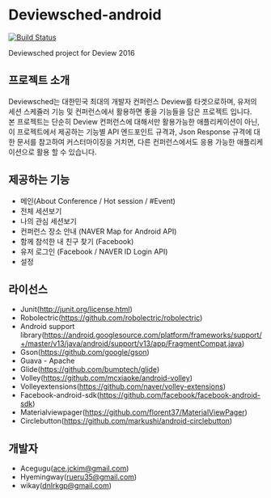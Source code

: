 # Deviewsched-android
[![Build Status](https://travis-ci.org/GDG-SSU/deviewsched-android.svg?branch=master)](https://travis-ci.org/GDG-SSU/deviewsched-android)

Deviewsched project for Deview 2016

## 프로젝트 소개
Deviewsched는 대한민국 최대의 개발자 컨퍼런스 Deview를 타겟으로하며, 유저의 세션 스케쥴러 기능 및 컨퍼런스에서 활용하면 좋을 기능들을 담은 프로젝트 입니다.  
본 프로젝트는 단순히 Deview 컨퍼런스에 대해서만 활용가능한 애플리케이션이 아닌, 이 프로젝트에서 제공하는 기능별 API 엔드포인트 규격과, Json Response 규격에 대한 문서를 참고하여 커스터마이징을 거치면, 다른 컨퍼런스에서도 응용 가능한 애플리케이션으로 활용 할 수 있습니다.

## 제공하는 기능
- 메인(About Conference / Hot session / #Event)
- 전체 세션보기
- 나의 관심 세션보기
- 컨퍼런스 장소 안내 (NAVER Map for Android API)
- 함께 참석한 내 친구 찾기 (Facebook)
- 유저 로그인 (Facebook / NAVER ID Login API)
- 설정

## 라이선스
- Junit(http://junit.org/license.html)
- Robolectric(https://github.com/robolectric/robolectric)
- Android support library(https://android.googlesource.com/platform/frameworks/support/+/master/v13/java/android/support/v13/app/FragmentCompat.java)
- Gson(https://github.com/google/gson)
- Guava - Apache
- Glide(https://github.com/bumptech/glide)
- Volley(https://github.com/mcxiaoke/android-volley)
- Volleyextensions(https://github.com/naver/volley-extensions)
- Facebook-android-sdk(https://github.com/facebook/facebook-android-sdk)
- Materialviewpager(https://github.com/florent37/MaterialViewPager)
- Circlebutton(https://github.com/markushi/android-circlebutton)


## 개발자
- Acegugu(ace.jckim@gmail.com)
- Hyemingway(rueru35@gmail.com)
- wikay(dnlrkgp@gmail.com)
